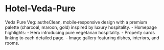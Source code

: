 # Hotel-Veda-Pure
Veda Pure Veg: autheClean, mobile‑responsive design with a premium palette (charcoal, maroon, gold) inspired by luxury hospitality. - Homepage highlights:   - Hero introducing pure vegetarian hospitality.   - Property cards linking to each detailed page.   - Image gallery featuring dishes, interiors, and rooms.
